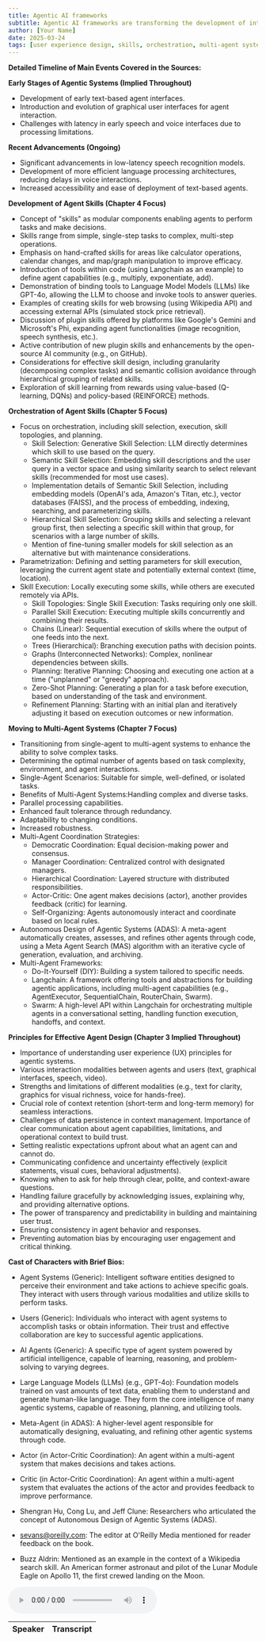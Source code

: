 ```yaml
---
title: Agentic AI frameworks
subtitle: Agentic AI frameworks are transforming the development of intelligent systems by integrating Large Language Models (LLMs) with traditional programming languages to create autonomous agents capable of complex decision-making and task execution.
author: [Your Name]
date: 2025-03-24
tags: [user experience design, skills, orchestration, multi-agent systems]
---
```

**Detailed Timeline of Main Events Covered in the Sources:**

**Early Stages of Agentic Systems (Implied Throughout)**

- Development of early text-based agent interfaces.
- Introduction and evolution of graphical user interfaces for agent interaction.
- Challenges with latency in early speech and voice interfaces due to processing limitations.

**Recent Advancements (Ongoing)**

- Significant advancements in low-latency speech recognition models.
- Development of more efficient language processing architectures, reducing delays in voice interactions.
- Increased accessibility and ease of deployment of text-based agents.

**Development of Agent Skills (Chapter 4 Focus)**

- Concept of "skills" as modular components enabling agents to perform tasks and make decisions.
- Skills range from simple, single-step tasks to complex, multi-step operations.
- Emphasis on hand-crafted skills for areas like calculator operations, calendar changes, and map/graph manipulation to improve efficacy.
- Introduction of tools within code (using Langchain as an example) to define agent capabilities (e.g., multiply, exponentiate, add).
- Demonstration of binding tools to Language Model Models (LLMs) like GPT-4o, allowing the LLM to choose and invoke tools to answer queries.
- Examples of creating skills for web browsing (using Wikipedia API) and accessing external APIs (simulated stock price retrieval).
- Discussion of plugin skills offered by platforms like Google's Gemini and Microsoft's Phi, expanding agent functionalities (image recognition, speech synthesis, etc.).
- Active contribution of new plugin skills and enhancements by the open-source AI community (e.g., on GitHub).
- Considerations for effective skill design, including granularity (decomposing complex tasks) and semantic collision avoidance through hierarchical grouping of related skills.
- Exploration of skill learning from rewards using value-based (Q-learning, DQNs) and policy-based (REINFORCE) methods.

**Orchestration of Agent Skills (Chapter 5 Focus)**

- Focus on orchestration, including skill selection, execution, skill topologies, and planning.
    - Skill Selection: Generative Skill Selection: LLM directly determines which skill to use based on the query.
    - Semantic Skill Selection: Embedding skill descriptions and the user query in a vector space and using similarity search to select relevant skills (recommended for most use cases).
    - Implementation details of Semantic Skill Selection, including embedding models (OpenAI's ada, Amazon's Titan, etc.), vector databases (FAISS), and the process of embedding, indexing, searching, and parameterizing skills.
    - Hierarchical Skill Selection: Grouping skills and selecting a relevant group first, then selecting a specific skill within that group, for scenarios with a large number of skills.
    - Mention of fine-tuning smaller models for skill selection as an alternative but with maintenance considerations.
- Parametrization: Defining and setting parameters for skill execution, leveraging the current agent state and potentially external context (time, location).
- Skill Execution: Locally executing some skills, while others are executed remotely via APIs.
    - Skill Topologies: Single Skill Execution: Tasks requiring only one skill.
    - Parallel Skill Execution: Executing multiple skills concurrently and combining their results.
    - Chains (Linear): Sequential execution of skills where the output of one feeds into the next.
    - Trees (Hierarchical): Branching execution paths with decision points.
    - Graphs (Interconnected Networks): Complex, nonlinear dependencies between skills.
    - Planning: Iterative Planning: Choosing and executing one action at a time ("unplanned" or "greedy" approach).
    - Zero-Shot Planning: Generating a plan for a task before execution, based on understanding of the task and environment.
    - Refinement Planning: Starting with an initial plan and iteratively adjusting it based on execution outcomes or new information.

**Moving to Multi-Agent Systems (Chapter 7 Focus)**

- Transitioning from single-agent to multi-agent systems to enhance the ability to solve complex tasks.
- Determining the optimal number of agents based on task complexity, environment, and agent interactions.
- Single-Agent Scenarios: Suitable for simple, well-defined, or isolated tasks.
- Benefits of Multi-Agent Systems:Handling complex and diverse tasks.
- Parallel processing capabilities.
- Enhanced fault tolerance through redundancy.
- Adaptability to changing conditions.
- Increased robustness.
- Multi-Agent Coordination Strategies: 
    - Democratic Coordination: Equal decision-making power and consensus.
    - Manager Coordination: Centralized control with designated managers.
    - Hierarchical Coordination: Layered structure with distributed responsibilities.
    - Actor-Critic: One agent makes decisions (actor), another provides feedback (critic) for learning.
    - Self-Organizing: Agents autonomously interact and coordinate based on local rules.
- Autonomous Design of Agentic Systems (ADAS): A meta-agent automatically creates, assesses, and refines other agents through code, using a Meta Agent Search (MAS) algorithm with an iterative cycle of generation, evaluation, and archiving.
- Multi-Agent Frameworks: 
    - Do-It-Yourself (DIY): Building a system tailored to specific needs.
    - Langchain: A framework offering tools and abstractions for building agentic applications, including multi-agent capabilities (e.g., AgentExecutor, SequentialChain, RouterChain, Swarm).
    - Swarm: A high-level API within Langchain for orchestrating multiple agents in a conversational setting, handling function execution, handoffs, and context.

**Principles for Effective Agent Design (Chapter 3 Implied Throughout)**

- Importance of understanding user experience (UX) principles for agentic systems.
- Various interaction modalities between agents and users (text, graphical interfaces, speech, video).
- Strengths and limitations of different modalities (e.g., text for clarity, graphics for visual richness, voice for hands-free).
- Crucial role of context retention (short-term and long-term memory) for seamless interactions.
- Challenges of data persistence in context management.
Importance of clear communication about agent capabilities, limitations, and operational context to build trust.
- Setting realistic expectations upfront about what an agent can and cannot do.
- Communicating confidence and uncertainty effectively (explicit statements, visual cues, behavioral adjustments).
- Knowing when to ask for help through clear, polite, and context-aware questions.
- Handling failure gracefully by acknowledging issues, explaining why, and providing alternative options.
- The power of transparency and predictability in building and maintaining user trust.
- Ensuring consistency in agent behavior and responses.
- Preventing automation bias by encouraging user engagement and critical thinking.

**Cast of Characters with Brief Bios:**

- Agent Systems (Generic): Intelligent software entities designed to perceive their environment and take actions to achieve specific goals. They interact with users through various modalities and utilize skills to perform tasks.

- Users (Generic): Individuals who interact with agent systems to accomplish tasks or obtain information. Their trust and effective collaboration are key to successful agentic applications.

- AI Agents (Generic): A specific type of agent system powered by artificial intelligence, capable of learning, reasoning, and problem-solving to varying degrees.

- Large Language Models (LLMs) (e.g., GPT-4o): Foundation models trained on vast amounts of text data, enabling them to understand and generate human-like language. They form the core intelligence of many agentic systems, capable of reasoning, planning, and utilizing tools.

- Meta-Agent (in ADAS): A higher-level agent responsible for automatically designing, evaluating, and refining other agentic systems through code.

- Actor (in Actor-Critic Coordination): An agent within a multi-agent system that makes decisions and takes actions.

- Critic (in Actor-Critic Coordination): An agent within a multi-agent system that evaluates the actions of the actor and provides feedback to improve performance.

- Shengran Hu, Cong Lu, and Jeff Clune: Researchers who articulated the concept of Autonomous Design of Agentic Systems (ADAS).

- sevans@oreilly.com: The editor at O'Reilly Media mentioned for reader feedback on the book.

- Buzz Aldrin: Mentioned as an example in the context of a Wikipedia search skill. An American former astronaut and pilot of the Lunar Module Eagle on Apollo 11, the first crewed landing on the Moon.

<audio controls>
    <source src="https://insight-gsu-edu-msa8700-public-files-us-east-1.s3.us-east-1.amazonaws.com/podcast/Agentic_AI_frameworks.wav" type="audio/wav">
    Your browser does not support the audio element.
</audio>

| Speaker | Transcript |
| ------- | ---------- |
